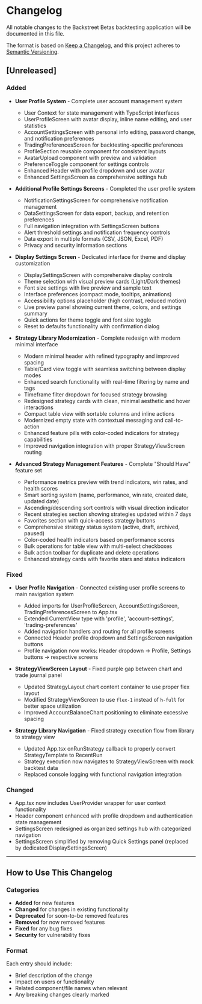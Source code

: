 # Changelog

All notable changes to the Backstreet Betas backtesting application will be documented in this file.

The format is based on [Keep a Changelog](https://keepachangelog.com/en/1.0.0/),
and this project adheres to [Semantic Versioning](https://semver.org/spec/v2.0.0.html).

## [Unreleased]

### Added
- **User Profile System** - Complete user account management system
  - User Context for state management with TypeScript interfaces
  - UserProfileScreen with avatar display, inline name editing, and user statistics
  - AccountSettingsScreen with personal info editing, password change, and notification preferences
  - TradingPreferencesScreen for backtesting-specific preferences
  - ProfileSection reusable component for consistent layouts
  - AvatarUpload component with preview and validation
  - PreferenceToggle component for settings controls
  - Enhanced Header with profile dropdown and user avatar
  - Enhanced SettingsScreen as comprehensive settings hub

- **Additional Profile Settings Screens** - Completed the user profile system
  - NotificationSettingsScreen for comprehensive notification management
  - DataSettingsScreen for data export, backup, and retention preferences
  - Full navigation integration with SettingsScreen buttons
  - Alert threshold settings and notification frequency controls
  - Data export in multiple formats (CSV, JSON, Excel, PDF)
  - Privacy and security information sections

- **Display Settings Screen** - Dedicated interface for theme and display customization
  - DisplaySettingsScreen with comprehensive display controls
  - Theme selection with visual preview cards (Light/Dark themes)
  - Font size settings with live preview and sample text
  - Interface preferences (compact mode, tooltips, animations)
  - Accessibility options placeholder (high contrast, reduced motion)
  - Live preview panel showing current theme, colors, and settings summary
  - Quick actions for theme toggle and font size toggle
  - Reset to defaults functionality with confirmation dialog

- **Strategy Library Modernization** - Complete redesign with modern minimal interface
  - Modern minimal header with refined typography and improved spacing
  - Table/Card view toggle with seamless switching between display modes
  - Enhanced search functionality with real-time filtering by name and tags
  - Timeframe filter dropdown for focused strategy browsing
  - Redesigned strategy cards with clean, minimal aesthetic and hover interactions
  - Compact table view with sortable columns and inline actions
  - Modernized empty state with contextual messaging and call-to-action
  - Enhanced feature pills with color-coded indicators for strategy capabilities
  - Improved navigation integration with proper StrategyViewScreen routing

- **Advanced Strategy Management Features** - Complete "Should Have" feature set
  - Performance metrics preview with trend indicators, win rates, and health scores
  - Smart sorting system (name, performance, win rate, created date, updated date)
  - Ascending/descending sort controls with visual direction indicator
  - Recent strategies section showing strategies updated within 7 days
  - Favorites section with quick-access strategy buttons
  - Comprehensive strategy status system (active, draft, archived, paused)
  - Color-coded health indicators based on performance scores
  - Bulk operations for table view with multi-select checkboxes
  - Bulk action toolbar for duplicate and delete operations
  - Enhanced strategy cards with favorite stars and status indicators

### Fixed
- **User Profile Navigation** - Connected existing user profile screens to main navigation system
  - Added imports for UserProfileScreen, AccountSettingsScreen, TradingPreferencesScreen to App.tsx
  - Extended CurrentView type with 'profile', 'account-settings', 'trading-preferences'
  - Added navigation handlers and routing for all profile screens
  - Connected Header profile dropdown and SettingsScreen navigation buttons
  - Profile navigation now works: Header dropdown → Profile, Settings buttons → respective screens

- **StrategyViewScreen Layout** - Fixed purple gap between chart and trade journal panel
  - Updated StrategyLayout chart content container to use proper flex layout
  - Modified StrategyViewScreen to use `flex-1` instead of `h-full` for better space utilization
  - Improved AccountBalanceChart positioning to eliminate excessive spacing

- **Strategy Library Navigation** - Fixed strategy execution flow from library to strategy view
  - Updated App.tsx onRunStrategy callback to properly convert StrategyTemplate to RecentRun
  - Strategy execution now navigates to StrategyViewScreen with mock backtest data
  - Replaced console logging with functional navigation integration

### Changed
- App.tsx now includes UserProvider wrapper for user context functionality
- Header component enhanced with profile dropdown and authentication state management
- SettingsScreen redesigned as organized settings hub with categorized navigation
- SettingsScreen simplified by removing Quick Settings panel (replaced by dedicated DisplaySettingsScreen)

---

## How to Use This Changelog

### Categories
- **Added** for new features
- **Changed** for changes in existing functionality  
- **Deprecated** for soon-to-be removed features
- **Removed** for now removed features
- **Fixed** for any bug fixes
- **Security** for vulnerability fixes

### Format
Each entry should include:
- Brief description of the change
- Impact on users or functionality
- Related component/file names when relevant
- Any breaking changes clearly marked